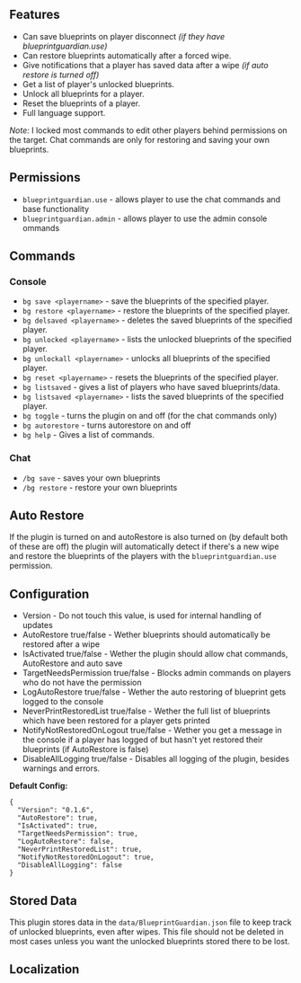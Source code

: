 ## Features

* Can save blueprints on player disconnect *(if they have blueprintguardian.use)*
* Can restore blueprints automatically after a forced wipe.
* Give notifications that a player has saved data after a wipe *(if auto restore is turned off)*
* Get a list of player's unlocked blueprints.
* Unlock all blueprints for a player.
* Reset the blueprints of a player.
* Full language support.

*Note:* I locked most commands to edit other players behind permissions on the target. Chat commands are only for restoring and saving your own blueprints.

## Permissions

* `blueprintguardian.use` - allows player to use the chat commands and base functionality
* `blueprintguardian.admin` - allows player to use the admin console ommands

## Commands

### Console

* `bg save <playername>` - save the blueprints of the specified player.
* `bg restore <playername>` - restore the blueprints of the specified player.
* `bg delsaved <playername>` - deletes the saved blueprints of the specified player.
* `bg unlocked <playername>` - lists the unlocked blueprints of the specified player.
* `bg unlockall <playername>` - unlocks all blueprints of the specified player.
* `bg reset <playername>` - resets the blueprints of the specified player.
* `bg listsaved` - gives a list of players who have saved blueprints/data.
* `bg listsaved <playername>` - lists the saved blueprints of the specified player.
* `bg toggle` - turns the plugin on and off (for the chat commands only)
* `bg autorestore` - turns autorestore on and off
* `bg help` - Gives a list of commands.

### Chat

* `/bg save` - saves your own blueprints
* `/bg restore` - restore your own blueprints

## Auto Restore

If the plugin is turned on and autoRestore is also turned on (by default both of these are off) the plugin will automatically detect if there's a new wipe and restore the blueprints of the players with the `blueprintguardian.use` permission.

## Configuration

* Version - Do not touch this value, is used for internal handling of updates
* AutoRestore true/false - Wether blueprints should automatically be restored after a wipe
* IsActivated true/false - Wether the plugin should allow chat commands, AutoRestore and auto save
* TargetNeedsPermission true/false - Blocks admin commands on players who do not have the permission
* LogAutoRestore true/false - Wether the auto restoring of blueprint gets logged to the console
* NeverPrintRestoredList true/false - Wether the full list of blueprints which have been restored for a player gets printed
* NotifyNotRestoredOnLogout true/false - Wether you get a message in the console if a player has logged of but hasn't yet restored their blueprints (if AutoRestore is false)
* DisableAllLogging true/false - Disables all logging of the plugin, besides warnings and errors.

**Default Config:**
```
{
  "Version": "0.1.6",
  "AutoRestore": true,
  "IsActivated": true,
  "TargetNeedsPermission": true,
  "LogAutoRestore": false,
  "NeverPrintRestoredList": true,
  "NotifyNotRestoredOnLogout": true,
  "DisableAllLogging": false
}
```
## Stored Data

This plugin stores data in the `data/BlueprintGuardian.json` file to keep track of unlocked blueprints, even after wipes. This file should not be deleted in most cases unless you want the unlocked blueprints stored there to be lost.

## Localization